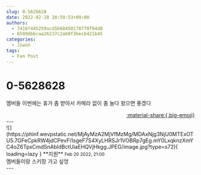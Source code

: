 ```yaml
---
slug: 0-5628628
date: 2022-02-20 20:59:53+09:00
authors:
  - 7416f445259acd5b604501787f0f94d8
  - 6599dbbcaa26237c2ab0f3becb421b45
categories:
  - Jiwon
tags:
  - Fan Post
---
```


# 0-5628628

<div class="post-container" markdown="1">
<div class="content-container md-sidebar__scrollwrap" markdown="1">

멤버들 이번에는 휴가 좀 받아서 카메라 없이 좀 놀다 왔으면 좋겠다

</div>
</div>

<div style="text-align: right;" markdown="1">
<a href="https://weverse.io/fromis9/fanpost/0-5628628" style="text-align: right;">:material-share:{.big-emoji}</a>
</div>
---

<div class="comments-container md-sidebar__scrollwrap" markdown="1">
<div class="comment" markdown="1">
<div class='id-container' markdown="1">
![](https://phinf.wevpstatic.net/MjAyMzA2MjVfMzMg/MDAxNjg3NjU0MTExOTU5.7GFeCpkRW4jdCPevFi1sgeF7S4XyLHRSJr1VOBRp7gEg.mY0LxqknzXmYC4oZ6TpxCmdSnAbldBctUiaEHQVjHkgg.JPEG/image.jpg?type=s72){ loading=lazy }
**<span class="artist">지원</span>** <small>Feb 20 2022, 21:00</small><br>
</div>
<div class='comment-body' markdown="1">
멤버들이랑 스키장 가고 싶엉
</div>
</div>
</div>
---
